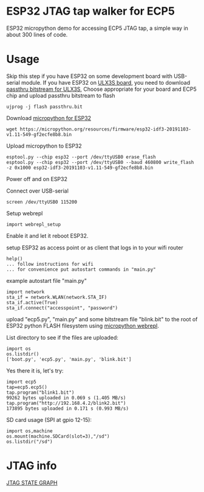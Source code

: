 # ESP32 JTAG tap walker for ECP5

ESP32 micropython demo for accessing ECP5 JTAG tap, a simple way
in about 300 lines of code.

# Usage

Skip this step if you have ESP32 on some development board with USB-serial module.
If you have ESP32 on [ULX3S board](https://github.com/emard/ulx3s), you need to 
download [passthru bitstream for ULX3S](https://github.com/emard/ulx3s-bin/tree/master/fpga/passthru),
Choose appropriate for your board and ECP5 chip and upload passthru bitstream to flash

    ujprog -j flash passthru.bit

Download [micropython for ESP32](https://micropython.org/download#esp32)

    wget https://micropython.org/resources/firmware/esp32-idf3-20191103-v1.11-549-gf2ecfe8b8.bin

Upload micropython to ESP32

    esptool.py --chip esp32 --port /dev/ttyUSB0 erase_flash
    esptool.py --chip esp32 --port /dev/ttyUSB0 --baud 460800 write_flash -z 0x1000 esp32-idf3-20191103-v1.11-549-gf2ecfe8b8.bin

Power off and on ESP32

Connect over USB-serial

    screen /dev/ttyUSB0 115200

Setup webrepl

    import webrepl_setup

Enable it and let it reboot ESP32.

setup ESP32 as access point
or as client that logs in to your wifi router

    help()
    ... follow instructions for wifi
    ... for convenience put autostart commands in "main.py"

example autostart file "main.py"

    import network
    sta_if = network.WLAN(network.STA_IF)
    sta_if.active(True)
    sta_if.connect("accesspoint", "password")

upload "ecp5.py", "main.py" and some bitstream file "blink.bit" to
the root of ESP32 python FLASH filesystem
using [micropython webrepl](http://micropython.org/webrepl).

List directory to see if the files are uploaded:

    import os
    os.listdir()
    ['boot.py', 'ecp5.py', 'main.py', 'blink.bit']

Yes there it is, let's try:

    import ecp5
    tap=ecp5.ecp5()
    tap.program("blink1.bit")
    99262 bytes uploaded in 0.069 s (1.405 MB/s)
    tap.program("http://192.168.4.2/blink2.bit")
    173895 bytes uploaded in 0.171 s (0.993 MB/s)

SD card usage (SPI at gpio 12-15):

    import os,machine
    os.mount(machine.SDCard(slot=3),"/sd")
    os.listdir("/sd")

# JTAG info

[JTAG STATE GRAPH](https://www.xjtag.com/about-jtag/jtag-a-technical-overview/tap_state_machine1)
